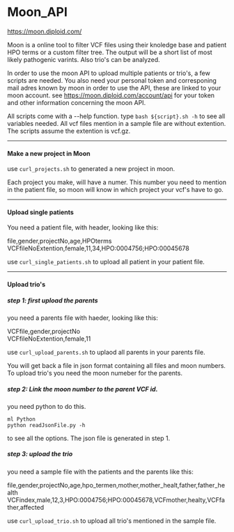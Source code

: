 # Moon_API
https://moon.diploid.com/

Moon is a online tool to filter VCF files using their knoledge base and patient HPO terms or a custom filter tree. The output will be a short list of most likely pathogenic varints. Also trio's can be analyzed.

In order to use the moon API to upload multiple patients or trio's, a few scripts are needed. 
You also need your personal token and corresponing mail adres known by moon in order to use the API, these are linked to your moon account.
see https://moon.diploid.com/account/api for your token and other information concerning the moon API.

All scripts come with a --help function. type ``` bash ${script}.sh -h ``` to see all variables needed.
All vcf files mention in a sample file are without extention. 
The scripts assume the extention is vcf.gz.
____________________________________________________________________
#### Make a new project in Moon
use ```curl_projects.sh``` to generated a new project in  moon.

Each project you make, will have a numer. This number you need to mention in the patient file, so moon will know in which project your vcf's have to go.

___________________________________________________________________
#### Upload single patients
You need a patient file, with header, looking like this:

file,gender,projectNo,age,HPOterms                                                                                    
VCFfileNoExtention,female,11,34,HPO:0004756;HPO:00045678

use ```curl_single_patients.sh``` to upload all patient in your patient file.

__________________________________________________________________
#### Upload trio's
##### step 1: first upload the parents
you need a parents file with haeder, looking like this:

VCFfile,gender,projectNo                                                                    
VCFfileNoExtention,female,11

use ```curl_upload_parents.sh``` to uplaod all parents in your parents file.

You will get back a file in json format containing all files and moon numbers. To upload trio's you need the moon numeber for the parents.

##### step 2: Link the moon number to the parent VCF id.
you need python to do this.
```
ml Python
python readJsonFile.py -h
```
to see all the options. The json file is generated in step 1.

##### step 3: upload the trio
you need a sample file with the patients and the parents like this:

file,gender,projectNo,age,hpo_termen,mother,mother_healt,father,father_health
VCFindex,male,12,3,HPO:0004756;HPO:00045678,VCFmother,healty,VCFfather,affected

use ```curl_upload_trio.sh``` to upload all trio's mentioned in the sample file.












